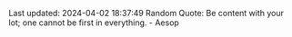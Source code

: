 Last updated: 2024-04-02 18:37:49
Random Quote: Be content with your lot; one cannot be first in everything. - Aesop